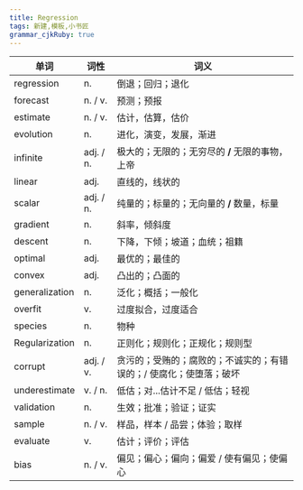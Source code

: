 ```yaml
---
title: Regression
tags: 新建,模板,小书匠
grammar_cjkRuby: true
---
```



| 单词 | 词性 | 词义  |
| ---------- | --- | --- |
| regression | n.  | 倒退；回归；退化 |
| forecast | n. / v.  | 预测；预报 |
| estimate | n. / v.  | 估计，估算，估价 |
| evolution | n.  | 进化，演变，发展，渐进 |
| infinite | adj. / n.  | 极大的；无限的；无穷尽的 **/** 无限的事物，上帝  |
| linear | adj.  | 直线的，线状的 |
| scalar | adj. / n.  | 纯量的；标量的；无向量的 **/** 数量，标量  |
| gradient | n.  | 斜率，倾斜度  |
| descent | n.  | 下降，下倾；坡道；血统；祖籍  |
| optimal | adj.  | 最优的；最佳的 |
| convex | adj.  | 凸出的；凸面的 |
| generalization | n.  | 泛化；概括；一般化 |
| overfit | v.  | 过度拟合，过度适合 |
| species | n.  | 物种 |
| Regularization | n.  | 正则化；规则化；正规化；规则型 |
| corrupt | adj. / v.  | 贪污的；受贿的；腐败的；不诚实的；有错误的；/ 使腐化；使堕落；破坏 |
| underestimate | v. / n.  | 低估；对...估计不足 / 低估；轻视 |
| validation | n.  | 生效；批准；验证；证实 |
| sample | n. / v.  | 样品，样本 / 品尝；体验；取样 |
| evaluate | v.  | 估计；评价；评估 |
| bias | n. / v.  | 偏见；偏心；偏向；偏爱 / 使有偏见；使偏心 |